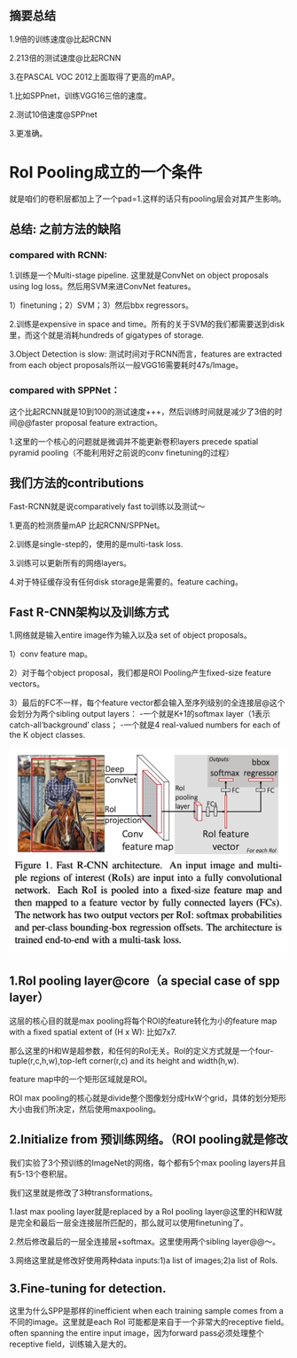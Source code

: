 ## 摘要总结
1.9倍的训练速度@比起RCNN

2.213倍的测试速度@比起RCNN

3.在PASCAL VOC 2012上面取得了更高的mAP。

1.比如SPPnet，训练VGG16三倍的速度。

2.测试10倍速度@SPPnet

3.更准确。

# RoI Pooling成立的一个条件
就是咱们的卷积层都加上了一个pad=1.这样的话只有pooling层会对其产生影响。

## 总结: 之前方法的缺陷

### compared with RCNN:

1.训练是一个Multi-stage pipeline. 这里就是ConvNet on object proposals using log loss。然后用SVM来进ConvNet features。

1）finetuning；2）SVM；3）然后bbx regressors。

2.训练是expensive in space and time。所有的关于SVM的我们都需要送到disk里，而这个就是消耗hundreds of gigatypes of storage.

3.Object Detection is slow: 测试时间对于RCNN而言，features are extracted from each object proposals所以一般VGG16需要耗时47s/Image。

### compared with SPPNet：
这个比起RCNN就是10到100的测试速度+++，然后训练时间就是减少了3倍的时间@@faster proposal feature extraction。

1.这里的一个核心的问题就是微调并不能更新卷积layers precede spatial pyramid pooling（不能利用好之前说的conv finetuning的过程）

## 我们方法的contributions
Fast-RCNN就是说comparatively fast to训练以及测试～

1.更高的检测质量mAP 比起RCNN/SPPNet。

2.训练是single-step的，使用的是multi-task loss.

3.训练可以更新所有的网络layers。

4.对于特征缓存没有任何disk storage是需要的。feature caching。

## Fast R-CNN架构以及训练方式
1.网络就是输入entire image作为输入以及a set of object proposals。

1）conv feature map。

2）对于每个object proposal，我们都是ROI Pooling产生fixed-size feature vectors。

3）最后的FC不一样，每个feature vector都会输入至序列级别的全连接层@这个会划分为两个sibling output layers：
-一个就是K+1的softmax layer（1表示catch-all‘background’ class；
-一个就是4 real-valued numbers for each of the K object classes.

![](FastRCNN-details.png)

## 1.RoI pooling layer@core（a special case of spp layer）
这层的核心目的就是max pooling将每个ROI的feature转化为小的feature map with a fixed spatial extent of (H x W): 比如7x7.

那么这里的H和W是超参数，和任何的RoI无关。RoI的定义方式就是一个four-tuple(r,c,h,w),top-left corner(r,c) and its height and width(h,w).

feature map中的一个矩形区域就是ROI。

ROI max pooling的核心就是divide整个图像划分成HxW个grid，具体的划分矩形大小由我们所决定，然后使用maxpooling。

## 2.Initialize from 预训练网络。（ROI pooling就是修改
我们实验了3个预训练的ImageNet的网络，每个都有5个max pooling layers并且有5-13个卷积层。

我们这里就是修改了3种transformations。

1.last max pooling layer就是replaced by a RoI pooling layer@这里的H和W就是完全和最后一层全连接层所匹配的，那么就可以使用finetuning了。

2.然后修改最后的一层全连接层+softmax。这里使用两个sibling layer@@～。

3.网络这里就是修改好使用两种data inputs:1)a list of images;2)a list of RoIs.

## 3.Fine-tuning for detection.
这里为什么SPP是那样的inefficient when each training sample comes from a 不同的image。这里就是each RoI 可能都是来自于一个非常大的receptive field。often spanning the entire input image，因为forward pass必须处理整个receptive field，训练输入是大的。






